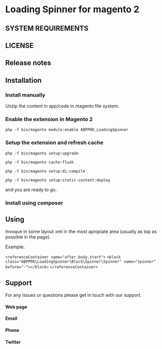 

# Loading Spinner for magento 2

## SYSTEM REQUIREMENTS

## LICENSE

## Release notes

## Installation

### Install manually

Unzip the content in app/code in magento file system.

### Enable the extension in Magento 2

```php -f bin/magento module:enable ABPPRK_LoadingSpinner```

### Setup the extension and refresh cache

```php -f bin/magento setup:upgrade```

```php -f bin/magento cache:flush```

```php -f bin/magento setup:di:compile```

```php -f bin/magento setup:static-content:deploy```

and you are ready to go.

### Install using composer

## Using

Invoque in some layout xml in the most apropiate area (usually as top as possible in the page).

Example:

```<referenceContainer name="after.body.start">```
    ```<block class="ABPPRK\LoadingSpinner\Block\Spinner\Spinner" name="spinner" before="-"></block>```
```</referenceContainer>```

## Support

For any issues or questions please get in touch with our support.

#### Web page
 
#### Email
 
#### Phone

#### Twitter
